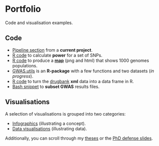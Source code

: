 # Portfolio

Code and visualisation examples.

## Code

- [Pipeline section](code/run-gaston-model.R) from a **current project**.
- [R code](code/power-calc.R) to calculate **power** for a set of SNPs.
- [R code](https://github.com/sinarueeger/map-1000genomes/blob/master/map-1000genomes-populations.R) to produce a [**map**](https://github.com/sinarueeger/map-1000genomes/blob/master/map-1000genomes-populations.png) (png and html) that shows 1000 genomes populations.
- [GWAS.utils](https://github.com/sinarueeger/GWAS.utils) is an **R-package** with a few functions and two datasets (*in progress*).
- [R code](code/drugbank2dfr.R) to turn the [drugbank](https://www.drugbank.ca/) **xml** data into a data frame in R.
- [Bash snippet](code/subset-results.sh) to **subset GWAS** results files.  

## Visualisations

A selection of visualisations is grouped into two categories:

- [Infographics](visualisations/infoviz/) (illustrating a concept).
- [Data visualisations](visualisations/dataviz/) (illustrating data).

Additionally, you can scroll through my [theses](theses/) or the [PhD defense slides](https://sinarueeger.github.io/publicdefense/slides#1).
